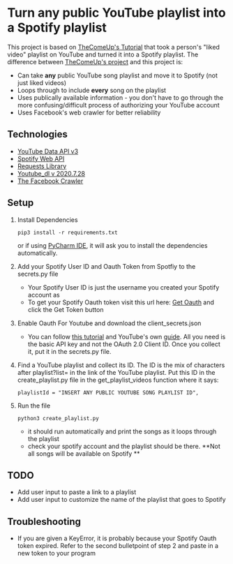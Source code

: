 # Turn any public YouTube playlist into a Spotify playlist
This project is based on [TheComeUp's Tutorial](https://www.youtube.com/watch?v=7J_qcttfnJA) that took a person's "liked video" playlist on YouTube and turned it into a Spotify playlist. The difference between [TheComeUp's project](https://github.com/TheComeUpCode/SpotifyGeneratePlaylist) and this project is: 
- Can take **any** public YouTube song playlist and move it to Spotify (not just liked videos)
- Loops through to include **every** song on the playlist
- Uses publically available information - you don't have to go through the more confusing/difficult process of authorizing your YouTube account 
- Uses Facebook's web crawler for better reliability

## Technologies 
- [YouTube Data API v3](https://developers.google.com/youtube/v3)
- [Spotify Web API](https://developer.spotify.com/documentation/web-api/)
- [Requests Library](https://requests.readthedocs.io/en/master/)
- [Youtube_dl v 2020.7.28](https://github.com/ytdl-org/youtube-dl/)
- [The Facebook Crawler](https://developers.facebook.com/docs/sharing/webmasters/crawler/)

## Setup
1. Install Dependencies 
   ```
   pip3 install -r requirements.txt
   ```
   or if using [PyCharm IDE](https://www.jetbrains.com/pycharm/), it will ask you to install the dependencies automatically.

2. Add your Spotify User ID and Oauth Token from Spotfiy to the secrets.py file
   * Your Spotify User ID is just the username you created your Spotify account as
   * To get your Spotify Oauth token visit this url here: [Get Oauth](https://developer.spotify.com/console/post-playlists/) and click the Get Token button
3. Enable Oauth For Youtube and download the client_secrets.json
   * You can follow [this tutorial](https://www.youtube.com/watch?v=V4KqpIX6pdI&t) and YouTube's own [guide](https://developers.google.com/youtube/v3/getting-started/). All you need is the basic API key and not the OAuth 2.0 Client ID. Once you collect it, put it in the secrets.py file.
4. Find a YouTube playlist and collect its ID. The ID is the mix of characters after playlist?list= in the link of the YouTube playlist. Put this ID in the create_playlist.py file in the get_playlist_videos function where it says:
   ```
   playlistId = "INSERT ANY PUBLIC YOUTUBE SONG PLAYLIST ID",
   ```
5. Run the file 
   ```
   python3 create_playlist.py
   ```
   * it should run automatically and print the songs as it loops through the playlist
   * check your spotify account and the playlist should be there. **Not all songs will be available on Spotify **
   
## TODO
- Add user input to paste a link to a playlist
- Add user input to customize the name of the playlist that goes to Spotify

## Troubleshooting
- If you are given a KeyError, it is probably because your Spotify Oauth token expired. Refer to the second bulletpoint of step 2 and paste in a new token to your program
